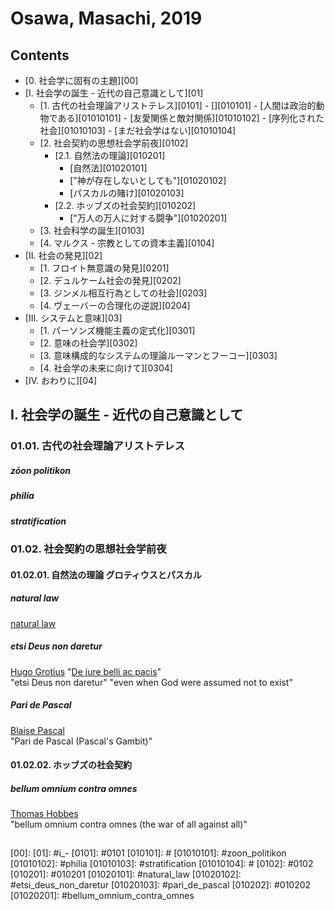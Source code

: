 <!--
Filename: 	190816_OsawaMasachi_2019.md
Project: 	/Users/shume/Documents/Cahier
Author: 	shumez <https://github.com/shumez>
Created: 	2019-08-16 14:29:0
Modified: 	2019-08-16 15:54:0
-----
Copyright (c) 2019 shumez
-->

# Osawa, Masachi, 2019

## Contents

- [0. 社会学に固有の主題][00]
- [I. 社会学の誕生 - 近代の自己意識として][01]
    - [1. 古代の社会理論アリストテレス][0101]
          - [][010101]
            - [人間は政治的動物である][01010101]
            - [友愛関係と敵対関係][01010102]
            - [序列化された社会][01010103]
            - [まだ社会学はない][01010104]
    - [2. 社会契約の思想社会学前夜][0102]
        - [2.1. 自然法の理論][010201]
            - [自然法][01020101]
            - ["神が存在しないとしても"][01020102]
            - [パスカルの賭け][01020103]
        - [2.2. ホッブズの社会契約][010202]
            - ["万人の万人に対する闘争"][01020201]
    - [3. 社会科学の誕生][0103]
    - [4. マルクス - 宗教としての資本主義][0104]
- [II. 社会の発見][02]
    - [1. フロイト無意識の発見][0201]
    - [2. デュルケーム社会の発見][0202]
    - [3. ジンメル相互行為としての社会][0203]
    - [4. ヴェーバーの合理化の逆説][0204]
- [III. システムと意味][03]
    - [1. パーソンズ機能主義の定式化][0301]
    - [2. 意味の社会学][0302]
    - [3. 意味構成的なシステムの理論ルーマンとフーコー][0303]
    - [4. 社会学の未来に向けて][0304]
- [IV. おわりに][04]


## I. 社会学の誕生 - 近代の自己意識として

### 01.01. 古代の社会理論アリストテレス

##### zōon politikon

##### philia

##### stratification

### 01.02. 社会契約の思想社会学前夜

#### 01.02.01. 自然法の理論 グロティウスとパスカル

##### natural law

[natural law]

##### etsi Deus non daretur

[Hugo Grotius] "[De jure belli ac pacis]"  
"etsi Deus non daretur" "even when God were assumed not to exist"

##### Pari de Pascal

[Blaise Pascal]  
"Pari de Pascal (Pascal's Gambit)"

#### 01.02.02. ホッブズの社会契約

##### bellum omnium contra omnes

[Thomas Hobbes]  
"bellum omnium contra omnes (the war of all against all)"



##
<!-- -------------------------------------------- -->

<!-- toc -->
[00]: 
[01]: #i_-
[0101]: #0101
[010101]: #
[01010101]: #zoon_politikon
[01010102]: #philia
[01010103]: #stratification
[01010104]: #
[0102]: #0102
[010201]: #010201
[01020101]: #natural_law
[01020102]: #etsi_deus_non_daretur
[01020103]: #pari_de_pascal
[010202]: #010202
[01020201]: #bellum_omnium_contra_omnes

<!-- ref -->
[Original]: 
[Mendenley]:
[ref01]: .

<!-- fig -->
[fig01]: .

<!-- term -->
[natural law]: #

[Hugo Grotius]: #
[De jure belli ac pacis]: #

[Blaise Pascal]: #

<!-- 010202 -->
[Thomas Hobbes]: #

<style type="text/css">
	img{width: 50%; float: right;}
</style>